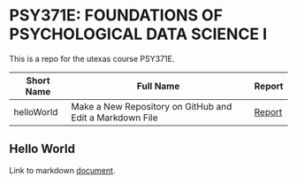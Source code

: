 # PSY371E: FOUNDATIONS OF PSYCHOLOGICAL DATA SCIENCE I

This is a repo for the utexas course PSY371E.

| Short Name | Full Name | Report |
|------------|-----------|--------|
| helloWorld | Make a New Repository on GitHub and Edit a Markdown File| [Report](assignments/helloWorld/helloMarkdown.md) |

## Hello World

Link to markdown [document](assignments/helloWorld/helloMarkdown.md).